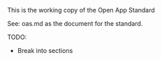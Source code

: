 This is the working copy of the Open App Standard

See: oas.md as the document for the standard.

TODO:
* Break into sections
